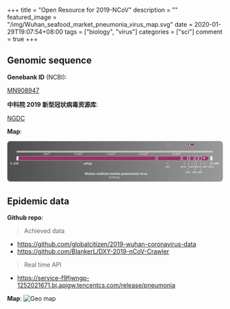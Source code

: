 +++
title = "Open Resource for 2019-NCoV"
description = ""
featured_image = "/img/Wuhan_seafood_market_pneumonia_virus_map.svg"
date = 2020-01-29T19:07:54+08:00
tags = ["biology", "virus"]
categories = ["sci"]
comment = true
+++

## Genomic sequence

**Genebank ID** (NCBI):

[MN908947](https://www.ncbi.nlm.nih.gov/nuccore/MN908947)

**中科院 2019 新型冠状病毒资源库**:

[NGDC](https://bigd.big.ac.cn/ncov#progress)

**Map**:

![Genome map](/img/Wuhan_seafood_market_pneumonia_virus_map.svg)

## Epidemic data

**Github repo**:

> Achieved data

- https://github.com/globalcitizen/2019-wuhan-coronavirus-data
- https://github.com/BlankerL/DXY-2019-nCoV-Crawler

> Real time API

- https://service-f9fjwngp-1252021671.bj.apigw.tencentcs.com/release/pneumonia

**Map**:
![Geo map](/img/2019-NCoV-animation.gif)
